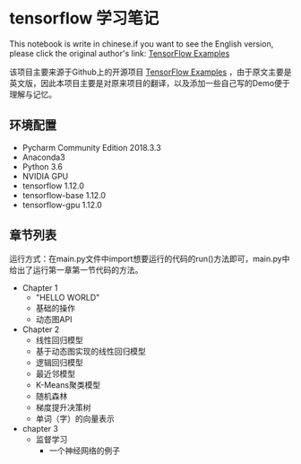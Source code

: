 # tensorflow 学习笔记
This notebook is write in chinese.if you want to see the English version, please click the original author's link:
[TensorFlow Examples](https://github.com/aymericdamien/TensorFlow-Examples#tutorial-index) 

该项目主要来源于Github上的开源项目
[TensorFlow Examples](https://github.com/aymericdamien/TensorFlow-Examples#tutorial-index) ，由于原文主要是英文版，因此本项目主要是对原来项目的翻译，以及添加一些自己写的Demo便于理解与记忆。
## 环境配置
+ Pycharm Community Edition 2018.3.3
+ Anaconda3
+ Python 3.6
+ NVIDIA GPU
+ tensorflow 1.12.0
+ tensorflow-base 1.12.0
+ tensorflow-gpu 1.12.0
## 章节列表
运行方式：在main.py文件中import想要运行的代码的run()方法即可，main.py中给出了运行第一章第一节代码的方法。
+ Chapter 1
    + "HELLO WORLD"
    + 基础的操作
    + 动态图API
+ Chapter 2
    + 线性回归模型
    + 基于动态图实现的线性回归模型
    + 逻辑回归模型
    + 最近邻模型
    + K-Means聚类模型
    + 随机森林
    + 梯度提升决策树
    + 单词（字）的向量表示
+ chapter 3
    + 监督学习
        + 一个神经网络的例子
    